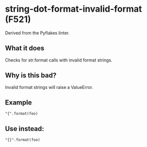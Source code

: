 # string-dot-format-invalid-format (F521)
Derived from the Pyflakes linter.
## What it does
Checks for str.format calls with invalid format strings.
## Why is this bad?
Invalid format strings will raise a ValueError.
## Example
```
"{".format(foo)
```
## Use instead:
```
"{}".format(foo)
```